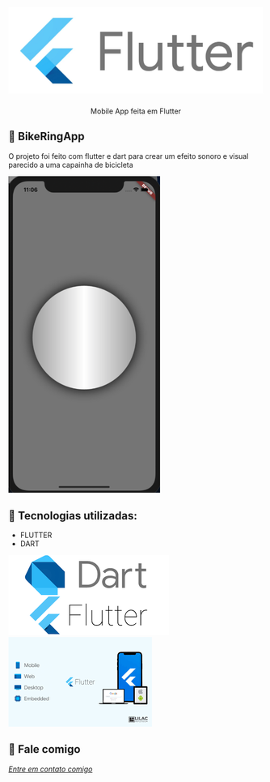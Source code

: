<h1 align="center">
    <img width="600" src="assets/flutter.jpeg" />
</h1>


<p align="center">
Mobile App feita em Flutter
</p>

📌 BikeRingApp
------------------
O projeto foi feito com flutter e dart para crear um efeito sonoro e visual parecido a uma capainha de bicicleta


<img width=300 src="assets/ringbike.png" alt="page-home">


🔧 Tecnologias utilizadas:
------------------

- FLUTTER
- DART 


<img src="assets/dartflutter.png" alt="page-home">
<img src="assets/images.png" alt="page-home">


💬 Fale comigo
------------------
[*Entre em contato comigo*](https://www.linkedin.com/in/ivo-baptista-3712144/)



